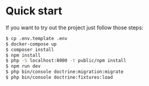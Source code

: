 # Quick start

If you want to try out the project just follow those steps:

```bash
$ cp .env.template .env
$ docker-compose up
$ composer install
$ npm install
$ php -S localhost:8000 -t public/npm install
$ npm run dev
$ php bin/console doctrine:migration:migrate
$ php bin/console doctrine:fixtures:load
```